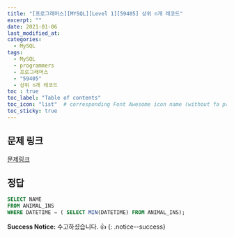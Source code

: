 ```yaml
---
title: "[프로그래머스][MYSQL][Level 1][59405] 상위 n개 레코드"
excerpt: ""
date: 2021-01-06
last_modified_at: 
categories:
  - MySQL
tags:
  - MySQL
  - programmers
  - 프로그래머스
  - "59405"
  - 상위 n개 레코드
toc : true
toc_label: "Table of contents"
toc_icon: "list"  # corresponding Font Awesome icon name (without fa prefix)
toc_sticky: true
---
```


## 문제 링크

[문제링크](https://programmers.co.kr/learn/courses/30/lessons/59405)   

## 정답

```sql
SELECT NAME
FROM ANIMAL_INS
WHERE DATETIME = ( SELECT MIN(DATETIME) FROM ANIMAL_INS);
```

**Success Notice:**
수고하셨습니다. :+1:
{: .notice--success}